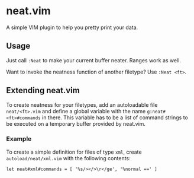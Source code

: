 # neat.vim

A simple VIM plugin to help you pretty print your data.


## Usage

Just call `:Neat` to make your current buffer neater. Ranges work as well.

Want to invoke the neatness function of another filetype? Use `:Neat <ft>`.


## Extending neat.vim

To create neatness for your filetypes, add an autoloadable file `neat/<ft>.vim`
and define a global variable with the name `g:neat#<ft>#commands` in there. This
variable has to be a list of command strings to be executed on a temporary
buffer provided by neat.vim.


### Example

To create a simple definition for files of type `xml`, create
`autoload/neat/xml.vim` with the following contents:

```VimL
let neat#xml#commands = [ '%s/></>\r</ge', '%normal ==' ]
```
